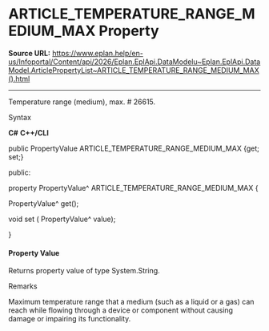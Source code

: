 # ARTICLE_TEMPERATURE_RANGE_MEDIUM_MAX Property

**Source URL:** https://www.eplan.help/en-us/Infoportal/Content/api/2026/Eplan.EplApi.DataModelu~Eplan.EplApi.DataModel.ArticlePropertyList~ARTICLE_TEMPERATURE_RANGE_MEDIUM_MAX().html

---

Temperature range (medium), max. # 26615.

Syntax

**C#**
**C++/CLI**


public PropertyValue ARTICLE_TEMPERATURE_RANGE_MEDIUM_MAX {get; set;}

public:

property PropertyValue^ ARTICLE_TEMPERATURE_RANGE_MEDIUM_MAX {

   PropertyValue^ get();

   void set (    PropertyValue^ value);

}


#### Property Value

Returns property value of type System.String.

Remarks

Maximum temperature range that a medium (such as a liquid or a gas) can reach while flowing through a device or component without causing damage or impairing its functionality.
